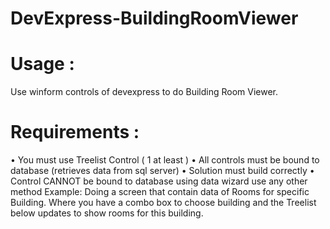 # DevExpress-BuildingRoomViewer
# Usage : 
Use winform controls of devexpress to do Building Room Viewer. 
# Requirements :
•	You must use Treelist Control ( 1 at least )
•	All controls must be bound to database (retrieves data from sql server) 
•	Solution must build correctly 
•	Control CANNOT be bound to database using data wizard use any other method 
Example:
Doing a screen that contain data of Rooms for specific Building. 
Where you have a combo box to choose building and the Treelist below updates to show rooms for this building. 
